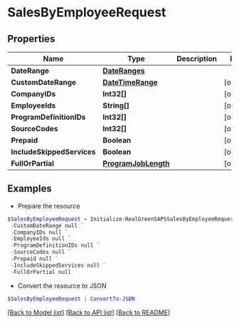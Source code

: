 # SalesByEmployeeRequest
## Properties

Name | Type | Description | Notes
------------ | ------------- | ------------- | -------------
**DateRange** | [**DateRanges**](DateRanges.md) |  | 
**CustomDateRange** | [**DateTimeRange**](DateTimeRange.md) |  | [optional] 
**CompanyIDs** | **Int32[]** |  | [optional] 
**EmployeeIds** | **String[]** |  | [optional] 
**ProgramDefinitionIDs** | **Int32[]** |  | [optional] 
**SourceCodes** | **Int32[]** |  | [optional] 
**Prepaid** | **Boolean** |  | [optional] 
**IncludeSkippedServices** | **Boolean** |  | [optional] 
**FullOrPartial** | [**ProgramJobLength**](ProgramJobLength.md) |  | [optional] 

## Examples

- Prepare the resource
```powershell
$SalesByEmployeeRequest = Initialize-RealGreenSAPSSalesByEmployeeRequest  -DateRange null `
 -CustomDateRange null `
 -CompanyIDs null `
 -EmployeeIds null `
 -ProgramDefinitionIDs null `
 -SourceCodes null `
 -Prepaid null `
 -IncludeSkippedServices null `
 -FullOrPartial null
```

- Convert the resource to JSON
```powershell
$SalesByEmployeeRequest | ConvertTo-JSON
```

[[Back to Model list]](../README.md#documentation-for-models) [[Back to API list]](../README.md#documentation-for-api-endpoints) [[Back to README]](../README.md)

